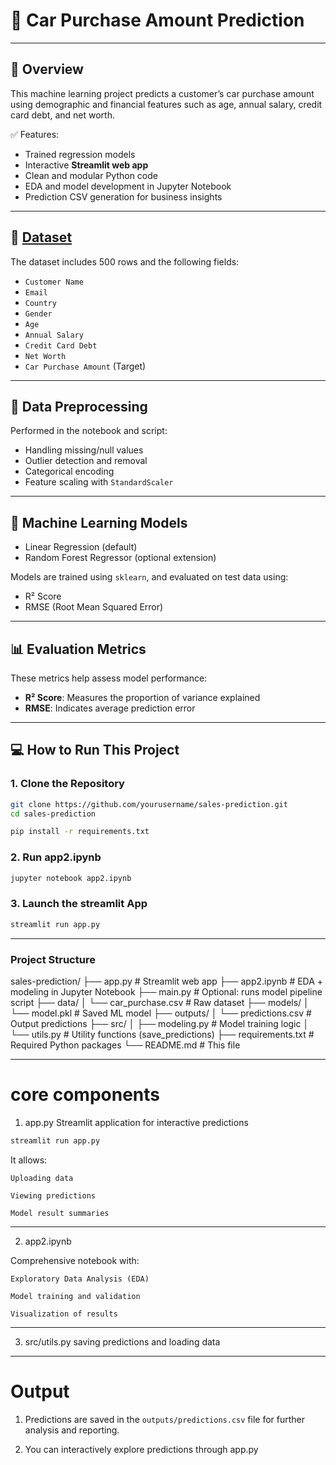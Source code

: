 # 🚗 Car Purchase Amount Prediction
---
## 📌 Overview

This machine learning project predicts a customer’s car purchase amount using demographic and financial features such as age, annual salary, credit card debt, and net worth.

✅ Features:
- Trained regression models
- Interactive **Streamlit web app**
- Clean and modular Python code
- EDA and model development in Jupyter Notebook
- Prediction CSV generation for business insights

---

## 📂 [Dataset](https://www.kaggle.com/datasets/yashpaloswal/ann-car-sales-price-prediction)

The dataset includes 500 rows and the following fields:

- `Customer Name`
- `Email`
- `Country`
- `Gender`
- `Age`
- `Annual Salary`
- `Credit Card Debt`
- `Net Worth`
- `Car Purchase Amount` (Target)

---

## 🧹 Data Preprocessing

Performed in the notebook and script:

- Handling missing/null values
- Outlier detection and removal
- Categorical encoding
- Feature scaling with `StandardScaler`

---

## 🤖 Machine Learning Models

- Linear Regression (default)
- Random Forest Regressor (optional extension)

Models are trained using `sklearn`, and evaluated on test data using:

- R² Score
- RMSE (Root Mean Squared Error)

---

## 📊 Evaluation Metrics

These metrics help assess model performance:

- **R² Score**: Measures the proportion of variance explained
- **RMSE**: Indicates average prediction error

---

## 💻 How to Run This Project

### 1. Clone the Repository

```bash
git clone https://github.com/yourusername/sales-prediction.git
cd sales-prediction

pip install -r requirements.txt
```
### 2. Run app2.ipynb 
```bash
jupyter notebook app2.ipynb
```
### 3. Launch the streamlit App
```bash
streamlit run app.py
```
---
### Project Structure
 sales-prediction/
├── app.py                   # Streamlit web app
├── app2.ipynb               # EDA  + modeling in Jupyter Notebook
├── main.py                  # Optional: runs model pipeline script
├── data/
│   └── car_purchase.csv     # Raw dataset
├── models/
│   └── model.pkl            # Saved ML model
├── outputs/
│   └── predictions.csv      # Output predictions
├── src/
│   ├── modeling.py          # Model training logic
│   └── utils.py             # Utility functions (save_predictions)
├── requirements.txt         # Required Python packages
└── README.md                # This file

---
# core components

1. app.py
Streamlit application for interactive predictions
```bash
streamlit run app.py
```
It allows:

    Uploading data

    Viewing predictions

    Model result summaries
---    

2. app2.ipynb

Comprehensive notebook with:

    Exploratory Data Analysis (EDA)

    Model training and validation

    Visualization of results
---
3. src/utils.py
 saving predictions and loading data 
 
 ---
 # Output
 1. Predictions are saved in the `outputs/predictions.csv` file for further analysis and reporting.

 2. You can interactively explore predictions through app.py
